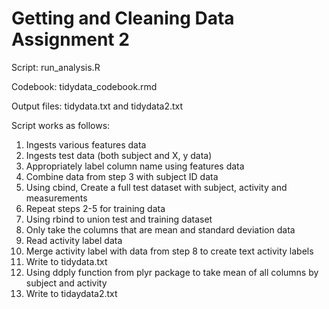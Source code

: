 Getting and Cleaning Data Assignment 2
========================================

Script: run_analysis.R

Codebook: tidydata_codebook.rmd

Output files: tidydata.txt and tidydata2.txt

Script works as follows:

1. Ingests various features data
2. Ingests test data (both subject and X, y data)
3. Appropriately label column name using features data
4. Combine data from step 3 with subject ID data
5. Using cbind, Create a full test dataset with subject, activity and measurements
6. Repeat steps 2-5 for training data
7. Using rbind to union test and training dataset
8. Only take the columns that are mean and standard deviation data
9. Read activity label data
10. Merge activity label with data from step 8 to create text activity labels
11. Write to tidydata.txt
12. Using ddply function from plyr package to take mean of all columns by subject and activity
13. Write to tidaydata2.txt


